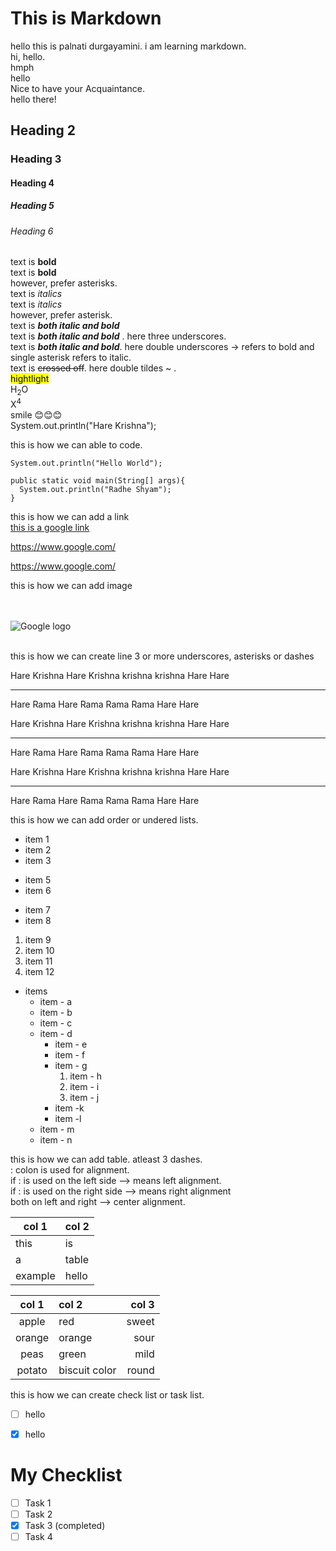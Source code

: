 # This is Markdown
hello this is palnati durgayamini. 
i am learning markdown.<br>
hi, hello.<br>
hmph  
hello  
Nice to have your Acquaintance.  
hello there!
## Heading 2  
### Heading 3
#### Heading 4
##### Heading 5
###### Heading 6
text is **bold**  
text is __bold__  
however, prefer asterisks.  
text is *italics*  
text is _italics_  
however, prefer asterisk.  
text is ***both italic and bold***  
text is ___both italic and bold___ . here three underscores.  
text is __*both italic and bold*__. here  double underscores -> refers to bold and single asterisk refers to italic.  
text is ~~crossed off~~. here double tildes ~ .  
<mark>hightlight</mark>  
H<sub>2</sub>O  
X<sup>4</sup>  
smile  😊😊😊  
System.out.println("Hare Krishna");  

this is how we can able to code.  

`System.out.println("Hello World");`

```
public static void main(String[] args){
  System.out.println("Radhe Shyam");
}

```
this is how we can add a link  
[this is a google link](https://www.google.com/)

https://www.google.com/

<https://www.google.com/>  

this is how we can add image  
<br>
<br>

![Google logo](https://storage.googleapis.com/gd-prod/images/a910d418-7123-4bc4-aa3b-ef7e25e74ae6.60c498c559810aa0.webp)  

<br>
this is how we can create line 3 or more underscores, asterisks or dashes  

Hare Krishna Hare Krishna krishna krishna Hare Hare

***

Hare Rama Hare Rama Rama Rama Hare Hare


Hare Krishna Hare Krishna krishna krishna Hare Hare

---------------------------------------------------
Hare Rama Hare Rama Rama Rama Hare Hare

Hare Krishna Hare Krishna krishna krishna Hare Hare

___________________________________________________

Hare Rama Hare Rama Rama Rama Hare Hare

this is how we can add order or undered lists.  
- item 1
- item 2
- item 3

+ item 5
+ item 6

* item 7
* item 8

1. item 9
2. item 10
3. item 11
4. item 12

* items
  * item - a
  * item - b
  * item - c
  * item - d
    * item - e
    * item - f
    * item - g
      1. item - h 
      1. item - i
      1. item - j
    * item -k
    * item -l
  * item - m
  * item - n

this is  how we can add  table. atleast 3 dashes.  
: colon is used for alignment.  
if : is used on the left side --> means left alignment.  
if : is used on the right side --> means right alignment  
both on left and right --> center alignment.



| col 1 |  col 2 |
| ----- | ------ |
| this  | is     |
| a     | table |
| example | hello |


| col 1 | col 2 | col 3 |
| :-----: | :----- | -----:|
| apple | red | sweet | 
| orange | orange | sour |
| peas | green | mild |
| potato | biscuit color | round |


this is how we can create check list or task list. 

- [ ]  hello
- [x] hello



# My Checklist

- [ ] Task 1
- [ ] Task 2
- [x] Task 3 (completed)
- [ ] Task 4
